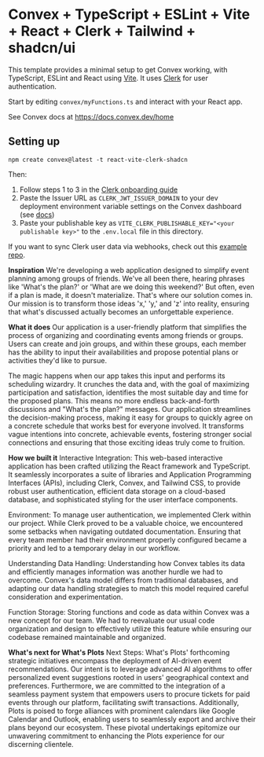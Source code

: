 # Convex + TypeScript + ESLint + Vite + React + Clerk + Tailwind + shadcn/ui

This template provides a minimal setup to get Convex working, with TypeScript,
ESLint and React using [Vite](https://vitejs.dev/). It uses [Clerk](https://clerk.dev/) for user authentication.

Start by editing `convex/myFunctions.ts` and interact with your React app.

See Convex docs at https://docs.convex.dev/home

## Setting up

```
npm create convex@latest -t react-vite-clerk-shadcn
```

Then:

1. Follow steps 1 to 3 in the [Clerk onboarding guide](https://docs.convex.dev/auth/clerk#get-started)
2. Paste the Issuer URL as `CLERK_JWT_ISSUER_DOMAIN` to your dev deployment environment variable settings on the Convex dashboard (see [docs](https://docs.convex.dev/auth/clerk#configuring-dev-and-prod-instances))
3. Paste your publishable key as `VITE_CLERK_PUBLISHABLE_KEY="<your publishable key>"` to the `.env.local` file in this directory.

If you want to sync Clerk user data via webhooks, check out this [example repo](https://github.com/thomasballinger/convex-clerk-users-table/).

**Inspiration**
We're developing a web application designed to simplify event planning among groups of friends. We've all been there, hearing phrases like 'What's the plan?' or 'What are we doing this weekend?' But often, even if a plan is made, it doesn't materialize. That's where our solution comes in. Our mission is to transform those ideas 'x,' 'y,' and 'z' into reality, ensuring that what's discussed actually becomes an unforgettable experience.

**What it does**
Our application is a user-friendly platform that simplifies the process of organizing and coordinating events among friends or groups. Users can create and join groups, and within these groups, each member has the ability to input their availabilities and propose potential plans or activities they'd like to pursue.

The magic happens when our app takes this input and performs its scheduling wizardry. It crunches the data and, with the goal of maximizing participation and satisfaction, identifies the most suitable day and time for the proposed plans. This means no more endless back-and-forth discussions and "What's the plan?" messages. Our application streamlines the decision-making process, making it easy for groups to quickly agree on a concrete schedule that works best for everyone involved. It transforms vague intentions into concrete, achievable events, fostering stronger social connections and ensuring that those exciting ideas truly come to fruition.

**How we built it**
Interactive Integration: This web-based interactive application has been crafted utilizing the React framework and TypeScript. It seamlessly incorporates a suite of libraries and Application Programming Interfaces (APIs), including Clerk, Convex, and Tailwind CSS, to provide robust user authentication, efficient data storage on a cloud-based database, and sophisticated styling for the user interface components.

Environment: To manage user authentication, we implemented Clerk within our project. While Clerk proved to be a valuable choice, we encountered some setbacks when navigating outdated documentation. Ensuring that every team member had their environment properly configured became a priority and led to a temporary delay in our workflow.

Understanding Data Handling: Understanding how Convex tables its data and efficiently manages information was another hurdle we had to overcome. Convex's data model differs from traditional databases, and adapting our data handling strategies to match this model required careful consideration and experimentation.

Function Storage: Storing functions and code as data within Convex was a new concept for our team. We had to reevaluate our usual code organization and design to effectively utilize this feature while ensuring our codebase remained maintainable and organized.

**What's next for What's Plots**
Next Steps: What's Plots' forthcoming strategic initiatives encompass the deployment of AI-driven event recommendations. Our intent is to leverage advanced AI algorithms to offer personalized event suggestions rooted in users' geographical context and preferences. Furthermore, we are committed to the integration of a seamless payment system that empowers users to procure tickets for paid events through our platform, facilitating swift transactions. Additionally, Plots is poised to forge alliances with prominent calendars like Google Calendar and Outlook, enabling users to seamlessly export and archive their plans beyond our ecosystem. These pivotal undertakings epitomize our unwavering commitment to enhancing the Plots experience for our discerning clientele.
